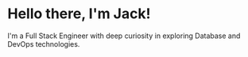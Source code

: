 # Hello there, I'm Jack!
I'm a Full Stack Engineer with deep curiosity in exploring Database and DevOps technologies.
